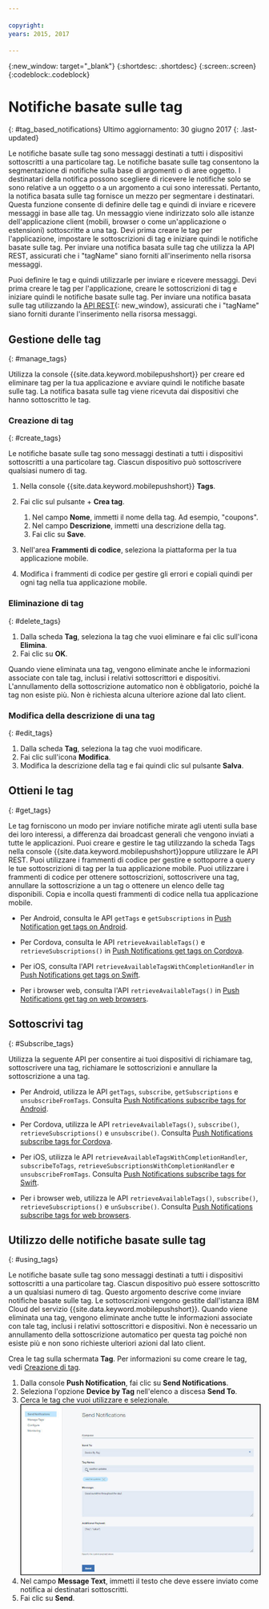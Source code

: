 ```yaml
---

copyright:
years: 2015, 2017

---
```


{:new_window: target="_blank"}
{:shortdesc: .shortdesc}
{:screen:.screen}
{:codeblock:.codeblock}

# Notifiche basate sulle tag
{: #tag_based_notifications}
Ultimo aggiornamento: 30 giugno 2017
{: .last-updated}

Le notifiche basate sulle tag sono messaggi destinati a tutti i dispositivi sottoscritti a una particolare tag. Le notifiche basate sulle tag
                        consentono la segmentazione di notifiche sulla base di argomenti o di aree
                        oggetto. I destinatari della notifica possono scegliere di ricevere le notifiche solo
                        se sono relative a un oggetto o a un argomento a cui sono interessati. Pertanto,
                        la notifica basata sulle tag fornisce un mezzo per segmentare i destinatari. Questa funzione
                        consente di definire delle tag e quindi di inviare e ricevere messaggi in
                        base alle tag. Un messaggio viene indirizzato solo alle istanze dell'applicazione client (mobili, browser o come un'applicazione o estensioni) sottoscritte a una tag. Devi prima creare le tag per l'applicazione, impostare le sottoscrizioni di tag e iniziare quindi le notifiche basate sulle tag. Per inviare una notifica basata sulle tag che utilizza la API REST, assicurati che i "tagName" siano forniti all'inserimento nella risorsa messaggi.

Puoi definire le tag e quindi utilizzarle per
                        inviare e ricevere messaggi. Devi prima creare le tag per l'applicazione, creare le sottoscrizioni di tag e iniziare quindi le notifiche basate sulle tag. Per inviare una notifica basata sulle tag utilizzando la [API REST](https://mobile.{DomainName}/imfpush/){: new_window}, assicurati che i "tagName" siano forniti durante l'inserimento nella risorsa messaggi.


## Gestione delle tag
{: #manage_tags}

Utilizza la console {{site.data.keyword.mobilepushshort}} per creare ed eliminare tag per la tua applicazione e avviare quindi le notifiche basate sulle tag. La notifica basata sulle tag viene ricevuta dai dispositivi che hanno sottoscritto le tag.


### Creazione di tag
{: #create_tags}

Le notifiche basate sulle tag sono messaggi destinati a tutti i dispositivi sottoscritti a una particolare tag. Ciascun dispositivo può sottoscrivere qualsiasi numero di tag. 

1. Nella console {{site.data.keyword.mobilepushshort}} **Tags**.
1. Fai clic sul pulsante + **Crea tag**.   
   1. Nel campo **Nome**, immetti il nome della tag. Ad esempio, "coupons".
   1. Nel campo **Descrizione**, immetti una descrizione della tag.
   1. Fai clic su **Save**.

1. Nell'area **Frammenti di codice**, seleziona la piattaforma per la tua applicazione mobile.
1. Modifica i frammenti di codice per gestire gli errori e copiali quindi per ogni tag nella tua applicazione mobile.

### Eliminazione di tag
{: #delete_tags}

1. Dalla scheda **Tag**, seleziona la tag che vuoi eliminare e fai clic sull'icona **Elimina**.
1. Fai clic su **OK**.

Quando viene eliminata una tag, vengono eliminate anche le informazioni associate con tale tag, inclusi i relativi sottoscrittori e dispositivi. L'annullamento della sottoscrizione automatico non è obbligatorio, poiché la tag non esiste più. Non è richiesta alcuna ulteriore azione dal lato client.

### Modifica della descrizione di una tag
{: #edit_tags}

1. Dalla scheda **Tag**, seleziona la tag che vuoi modificare.
1. Fai clic sull'icona **Modifica**.
1. Modifica la descrizione della tag e fai quindi clic sul pulsante **Salva**.

## Ottieni le tag
{: #get_tags}

Le tag forniscono un modo per inviare notifiche mirate agli utenti sulla base dei loro interessi, a differenza dai broadcast generali che vengono inviati a tutte le applicazioni. Puoi creare e gestire le tag utilizzando la scheda Tags nella console {{site.data.keyword.mobilepushshort}}oppure utilizzare le API REST. Puoi utilizzare i frammenti di codice per gestire e sottoporre a query le tue sottoscrizioni di tag per la tua
            applicazione mobile. Puoi utilizzare i frammenti di codice per ottenere sottoscrizioni, sottoscrivere una tag, annullare la sottoscrizione a un tag o ottenere un elenco delle tag disponibili. Copia e incolla questi frammenti di codice nella tua applicazione mobile.


- Per Android, consulta le API `getTags` e `getSubscriptions` in  [Push Notification get tags on Android](https://github.com/ibm-bluemix-mobile-services/bms-clientsdk-cordova-plugin-push/tree/Doc#ios-app).

- Per Cordova, consulta le API `retrieveAvailableTags()` e `retrieveSubscriptions()` in [Push Notifications get tags on Cordova](https://github.com/ibm-bluemix-mobile-services/bms-clientsdk-cordova-plugin-push/tree/Doc#push-notification-service-tags).

- Per iOS, consulta l'API `retrieveAvailableTagsWithCompletionHandler` in [Push Notifications get tags on Swift](https://github.com/ibm-bluemix-mobile-services/bms-clientsdk-swift-push/tree/Doc#retrieve-tags).

- Per i browser web, consulta l'API `retrieveAvailableTags()` in [Push Notifications get tag on web browsers](https://github.com/ibm-bluemix-mobile-services/bms-clientsdk-javascript-webpush/blob/Doc/README.md#push-notification-service-tags).


## Sottoscrivi tag
{: #Subscribe_tags}

Utilizza la seguente API per consentire ai tuoi dispositivi di richiamare tag, sottoscrivere una tag, richiamare le sottoscrizioni e annullare la sottoscrizione a una tag.

- Per Android, utilizza le API `getTags`, `subscribe`, `getSubscriptions` e `unsubscribeFromTags`. Consulta [Push Notifications subscribe tags for Android](https://github.com/ibm-bluemix-mobile-services/bms-clientsdk-android-push/tree/Doc#push-notification-service-tags).

- Per Cordova, utilizza le API `retrieveAvailableTags()`, `subscribe()`, `retrieveSubscriptions()` e `unsubscribe()`. Consulta [Push Notifications subscribe tags for Cordova](https://github.com/ibm-bluemix-mobile-services/bms-clientsdk-cordova-plugin-push/tree/Doc#push-notification-service-tags).

- Per iOS, utilizza le API `retrieveAvailableTagsWithCompletionHandler`, `subscribeToTags`, `retrieveSubscriptionsWithCompletionHandler` e `unsubscribeFromTags`. Consulta [Push Notifications subscribe tags for Swift](https://github.com/ibm-bluemix-mobile-services/bms-clientsdk-swift-push/tree/Doc#push-notification-service-tags).

- Per i browser web, utilizza le API `retrieveAvailableTags()`, `subscribe()`, `retrieveSubscriptions()` e `unSubscribe()`. Consulta [Push Notifications subscribe tags for web browsers](https://github.com/ibm-bluemix-mobile-services/bms-clientsdk-javascript-webpush/blob/Doc/README.md#push-notification-service-tags).

## Utilizzo delle notifiche basate sulle tag
{: #using_tags}

Le notifiche basate sulle tag sono messaggi destinati a tutti i dispositivi sottoscritti a una particolare tag. Ciascun dispositivo può essere sottoscritto a un qualsiasi numero di tag. Questo argomento descrive come inviare notifiche basate sulle tag. Le sottoscrizioni vengono gestite dall'istanza IBM Cloud del servizio {{site.data.keyword.mobilepushshort}}. Quando viene eliminata una tag, vengono eliminate anche tutte le informazioni associate con tale tag, inclusi i relativi sottoscrittori e dispositivi. Non è necessario un annullamento della sottoscrizione automatico per questa tag poiché non esiste più e non sono richieste ulteriori azioni dal lato client.

Crea le tag sulla schermata **Tag**. Per informazioni su come creare le tag, vedi [Creazione di tag](t_manage_tags.html).

1. Dalla console **Push Notification**, fai clic su **Send Notifications**.
1. Seleziona l'opzione **Device by Tag** nell'elenco a discesa **Send To**.
1. Cerca le tag che vuoi utilizzare e selezionale.
![Schermata notifiche](images/tag_notification.jpg)
1. Nel campo **Message Text**, immetti il testo che deve essere inviato come notifica ai destinatari sottoscritti.
1. Fai clic su **Send**.
